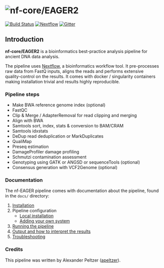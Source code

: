 # ![nf-core/EAGER2](docs/images/chipseq_logo.png)

[![Build Status](https://travis-ci.org/apeltzer/nf-EAGER.svg?branch=master)](https://travis-ci.org/apeltzer/nf-EAGER)
[![Nextflow](https://img.shields.io/badge/nextflow-%E2%89%A50.27.0-brightgreen.svg)](https://www.nextflow.io/)
[![Gitter](https://img.shields.io/badge/gitter-%20join%20chat%20%E2%86%92-4fb99a.svg)](https://gitter.im/EAGER2-0/Lobby)

## Introduction
**nf-core/EAGER2** is a bioinformatics best-practice analysis pipeline for ancient DNA data analysis.

The pipeline uses [Nextflow](https://www.nextflow.io), a bioinformatics workflow tool. It pre-processes raw data from FastQ inputs, aligns the reads and performs extensive quality-control on the results. It comes with docker / singularity containers making installation trivial and results highly reproducible.

### Pipeline steps

* Make BWA reference genome index (optional)
* FastQC
* Clip & Merge / AdapterRemoval for read clipping and merging
* Align with BWA
* Samtools sort, index, stats & conversion to BAM/CRAM
* Samtools idxstats
* DeDup read deduplication or MarkDuplicates
* QualiMap
* Preseq estimation
* DamageProfiler damage profiling
* Schmutzi contamination assessment
* Genotyping using GATK or ANGSD or sequenceTools (optional)
* Consensus generation with VCF2Genome (optional)


### Documentation
The nf-EAGER pipeline comes with documentation about the pipeline, found in the `docs/` directory:

1. [Installation](docs/installation.md)
2. Pipeline configuration
    * [Local installation](docs/configuration/local.md)
    * [Adding your own system](docs/configuration/adding_your_own.md)
3. [Running the pipeline](docs/usage.md)
4. [Output and how to interpret the results](docs/output.md)
5. [Troubleshooting](docs/troubleshooting.md)

### Credits
This pipeline was written by Alexander Peltzer ([apeltzer](https://github.com/apeltzer)).
